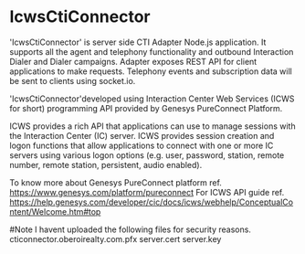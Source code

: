 # IcwsCtiConnector
'IcwsCtiConnector' is server side CTI Adapter Node.js application. It supports all the agent and telephony functionality and outbound Interaction Dialer and Dialer campaigns. Adapter exposes REST API for client applications to make requests. Telephony events and subscription data will be sent to clients using socket.io. 

'IcwsCtiConnector'developed using Interaction Center Web Services (ICWS for short) programming API provided by Genesys PureConnect Platform.  

ICWS provides a rich API that applications can use to manage sessions with the Interaction Center (IC) server. ICWS provides session creation and logon functions that allow applications to connect with one or more IC servers using various logon options (e.g. user, password, station, remote number, remote station, persistent, audio enabled).  

To know more about Genesys PureConnect platform ref. https://www.genesys.com/platform/pureconnect 
For ICWS API guide ref. https://help.genesys.com/developer/cic/docs/icws/webhelp/ConceptualContent/Welcome.htm#top

#Note
I havent uploaded the following files for security reasons.
cticonnector.oberoirealty.com.pfx
server.cert
server.key
